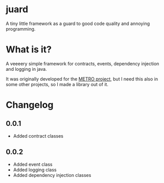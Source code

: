 # juard
A tiny little framework as a guard to good code quality and annoying programming.
# What is it?
A veeeery simple framework for contracts, events, dependency injection and logging in java.

It was originally developed for the [METRO project](https://github.com/hauke96/METRO/), but I need this also in some other projects, so I made a library out of it.

# Changelog
## 0.0.1
* Added contract classes

## 0.0.2 
* Added event class
* Added logging class
* Added dependency injection classes
